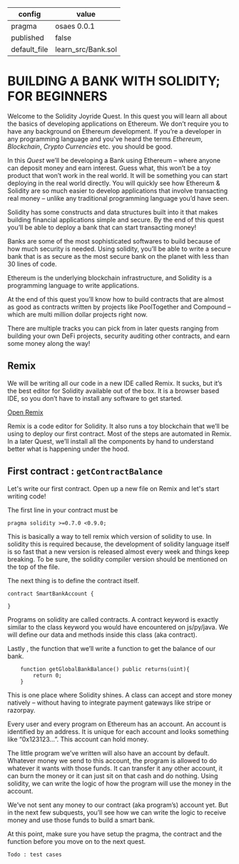 | config | value |
| ------ | ----- |
| pragma | osaes 0.0.1 |
| published | false |
| default_file | learn_src/Bank.sol |

# BUILDING A BANK WITH SOLIDITY; FOR BEGINNERS

Welcome to the Solidity Joyride Quest. In this quest you will learn all about the basics of developing applications on Ethereum. We don’t require you to have any background on Ethereum development. If you’re a developer in any programming language and you've heard the terms _Ethereum_, _Blockchain_, _Crypto Currencies_ etc. you should be good.

In this _Quest_ we’ll be developing a Bank using Ethereum – where anyone can deposit money and earn interest. Guess what, this won’t be a toy product that won’t work in the real world. It will be something you can start deploying in the real world directly. You will quickly see how Ethereum & Solidity are so much easier to develop applications that involve transacting real money – unlike any traditional programming language you’d have seen. 

Solidity has some constructs and data structures built into it that makes building financial applications simple and secure. By the end of this quest you’ll be able to deploy a bank that can start transacting money!

Banks are some of the most sophisticated softwares to build because of how much security is needed. Using solidity, you’ll be able to write a secure bank that is as secure as the most secure bank on the planet with less than 30 lines of code.

Ethereum is the underlying blockchain infrastructure, and Solidity is a programming language to write applications.

At the end of this quest you’ll know how to build contracts that are almost as good as contracts written by projects like PoolTogether and Compound – which are multi million dollar projects right now. 

There are multiple tracks you can pick from in later quests ranging from building your own DeFi projects, security auditing other contracts, and earn some money along the way!


## Remix
We will be writing all our code in a new IDE called Remix. It sucks, but it’s the best editor for Solidity available out of the box. It is a browser based IDE, so you don’t have to install any software to get started.

[Open Remix](https://remix.org)

Remix is a code editor for Solidity. It also runs a toy blockchain that we’ll be using to deploy our first contract. Most of the steps are automated in Remix. In a later Quest, we’ll install all the components by hand to understand better what is happening under the hood.

## First contract : `getContractBalance`

Let's write our first contract.
Open up a new file on Remix and let's start writing code!

The first line in your contract must be 

```
pragma solidity >=0.7.0 <0.9.0;
```

This is basically a way to tell remix which version of solidity to use. In solidity this is required because, the development of solidity language itself is so fast that a new version is released almost every week and things keep breaking. To be sure, the solidity compiler version should be mentioned on the top of the file.

The next thing is to define the contract itself.

```
contract SmartBankAccount {
    
}
```

Programs on solidity are called contracts. A contract keyword is exactly similar to the class keyword you would have encountered on js/py/java. We will define our data and methods inside this class (aka contract).

Lastly , the function that we’ll write a function to get the balance of our bank.

```
    function getGlobalBankBalance() public returns(uint){
        return 0;
    }
```

This is one place where Solidity shines. A class can accept and store money natively – without having to integrate payment gateways like stripe or razorpay.

Every user and every program on Ethereum has an account. An account is identified by an address. It is unique for each account and looks something like “0x123123…”. This account can hold money. 

The little program we’ve written will also have an account by default. Whatever money we send to this account, the program is allowed to do whatever it wants with those funds. It can transfer it any other account, it can burn the money or it can just sit on that cash and do nothing. Using solidity, we can write the logic of how the program will use the money in the account.

We’ve not sent any money to our contract (aka program’s) account yet. But in the next few subquests, you’ll see how we can write the logic to receive money and use those funds to build a smart bank.

At this point, make sure you have setup the pragma, the contract and the function before you move on to the next quest. 

```
Todo : test cases 
```



